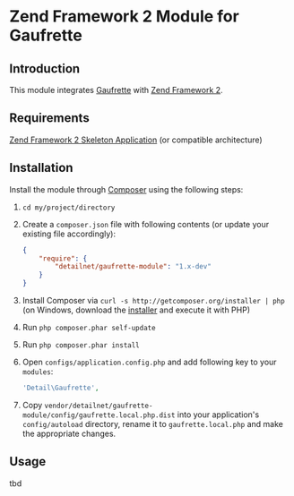 # Zend Framework 2 Module for Gaufrette

## Introduction
This module integrates [Gaufrette](https://github.com/KnpLabs/Gaufrette) with [Zend Framework 2](https://github.com/zendframework/zf2).

## Requirements
[Zend Framework 2 Skeleton Application](http://www.github.com/zendframework/ZendSkeletonApplication) (or compatible architecture)

## Installation
Install the module through [Composer](http://getcomposer.org/) using the following steps:

  1. `cd my/project/directory`
  
  2. Create a `composer.json` file with following contents (or update your existing file accordingly):

     ```json
     {
         "require": {
             "detailnet/gaufrette-module": "1.x-dev"
         }
     }
     ```
  3. Install Composer via `curl -s http://getcomposer.org/installer | php` (on Windows, download
     the [installer](http://getcomposer.org/installer) and execute it with PHP)
     
  4. Run `php composer.phar self-update`
     
  5. Run `php composer.phar install`
  
  6. Open `configs/application.config.php` and add following key to your `modules`:

     ```php
     'Detail\Gaufrette',
     ```

  7. Copy `vendor/detailnet/gaufrette-module/config/gaufrette.local.php.dist` into your application's
     `config/autoload` directory, rename it to `gaufrette.local.php` and make the appropriate changes.

## Usage
tbd
